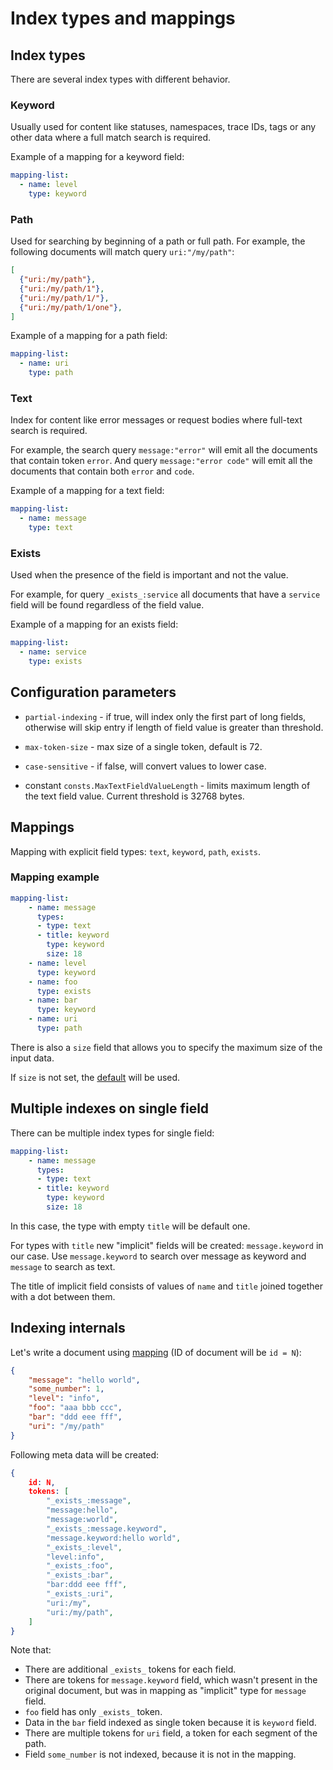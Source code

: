 # Index types and mappings

## Index types

There are several index types with different behavior.

### Keyword

Usually used for content like statuses, namespaces, trace IDs, tags or any other data where a full match search is required.

Example of a mapping for a keyword field:

```yaml
mapping-list:
  - name: level
    type: keyword
```

### Path

Used for searching by beginning of a path or full path. For example, the following documents will match query `uri:"/my/path"`:

```json
[
  {"uri:/my/path"},
  {"uri:/my/path/1"},
  {"uri:/my/path/1/"},
  {"uri:/my/path/1/one"},
]
```

Example of a mapping for a path field:

```yaml
mapping-list:
  - name: uri
    type: path
```

### Text

Index for content like error messages or request bodies where full-text search is required.

For example, the search query `message:"error"` will emit all the documents that contain token `error`. And query `message:"error code"` will emit all the documents that contain both `error` and `code`.

Example of a mapping for a text field:

```yaml
mapping-list:
  - name: message
    type: text
```

### Exists

Used when the presence of the field is important and not the value.

For example, for query `_exists_:service` all documents that have a `service` field will be found regardless of the field value.

Example of a mapping for an exists field:

```yaml
mapping-list:
  - name: service
    type: exists
```

## Configuration parameters

* `partial-indexing` - if true, will index only the first part of long fields, otherwise will skip entry if length of field value is greater than threshold.

* `max-token-size` - max size of a single token, default is 72.

* `case-sensitive` - if false, will convert values to lower case.

* constant `consts.MaxTextFieldValueLength` - limits maximum length of the text field value. Current threshold is 32768 bytes.

## Mappings

Mapping with explicit field types: `text`, `keyword`, `path`, `exists`.

### Mapping example

```yaml
mapping-list:
    - name: message
      types:
      - type: text
      - title: keyword
        type: keyword
        size: 18
    - name: level
      type: keyword
    - name: foo
      type: exists
    - name: bar
      type: keyword
    - name: uri
      type: path
```

There is also a `size` field that allows you to specify the maximum size of the input data.

If `size` is not set, the [default](#configuration-parameters) will be used.

## Multiple indexes on single field

There can be multiple index types for single field:

```yaml
mapping-list:
    - name: message
      types:
      - type: text
      - title: keyword
        type: keyword
        size: 18
```

In this case, the type with empty `title` will be default one.

For types with `title` new "implicit" fields will be created: `message.keyword` in our case. Use `message.keyword` to search over message as keyword and `message` to search as text.

The title of implicit field consists of values of `name` and `title` joined together with a dot between them.

## Indexing internals

Let's write a document using [mapping](#mapping-example) (ID of document will be ```id = N```):

```json
{
    "message": "hello world",
    "some_number": 1,
    "level": "info",
    "foo": "aaa bbb ccc",
    "bar": "ddd eee fff",
    "uri": "/my/path"
}
```

Following meta data will be created:

```json
{
    id: N,
    tokens: [
        "_exists_:message",
        "message:hello",
        "message:world",
        "_exists_:message.keyword",
        "message.keyword:hello world",
        "_exists_:level",
        "level:info",
        "_exists_:foo",
        "_exists_:bar",
        "bar:ddd eee fff",
        "_exists_:uri",
        "uri:/my",
        "uri:/my/path",
    ]
}
```

Note that:

* There are additional `_exists_` tokens for each field.
* There are tokens for `message.keyword` field, which wasn't present in the original document, but was in mapping as "implicit" type for `message` field.
* `foo` field has only `_exists_` token.
* Data in the `bar` field indexed as single token because it is `keyword` field.
* There are multiple tokens for `uri` field, a token for each segment of the path.
* Field `some_number` is not indexed, because it is not in the mapping.
